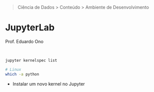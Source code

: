 > Ciência de Dados > Conteúdo > Ambiente de Desenvolvimento

# JupyterLab

Prof. Eduardo Ono

<br>

```sh
jupyter kernelspec list
```

```sh
# Linux
which -a python
```

* Instalar um novo kernel no Jupyter

```

```

<br>
